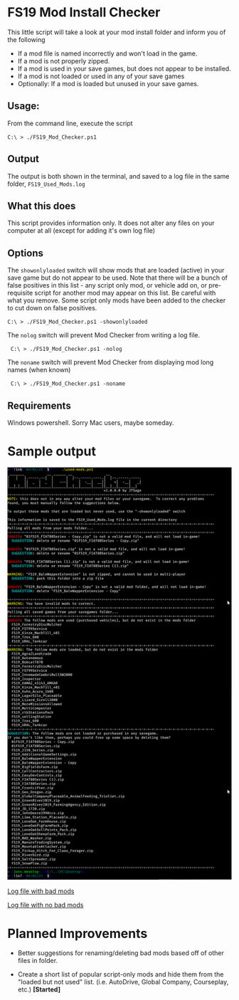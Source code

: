 # FS19 Mod Install Checker

This little script will take a look at your mod install folder and inform you of the following

 * If a mod file is named incorrectly and won't load in the game.
 * If a mod is not properly zipped.
 * If a mod is used in your save games, but does not appear to be installed.
 * If a mod is not loaded or used in any of your save games
 * Optionally: If a mod is loaded but unused in your save games.

 ## Usage:

 From the command line, execute the script

 ```
 C:\ > ./FS19_Mod_Checker.ps1
 ```

## Output

The output is both shown in the terminal, and saved to a log file in the same folder, ```FS19_Used_Mods.log```

## What this does

This script provides information only.  It does not alter any files on your computer at all (except for adding it's own log file)

## Options

The ```showonlyloaded``` switch will show mods that are loaded (active) in your save game but do not appear to be used.  Note that there will be a bunch of false positives in this list - any script only mod, or vehicle add on, or pre-requisite script for another mod may appear on this list.  Be careful with what you remove.  Some script only mods have been added to the checker to cut down on false positives.

 ```
 C:\ > ./FS19_Mod_Checker.ps1 -showonlyloaded
 ```

The ```nolog``` switch will prevent Mod Checker from writing a log file.
```
 C:\ > ./FS19_Mod_Checker.ps1 -nolog
```

The ```noname``` switch will prevent Mod Checker from displaying mod long names (when known)
```
 C:\ > ./FS19_Mod_Checker.ps1 -noname
```
## Requirements

Windows powershell.  Sorry Mac users, maybe someday.

# Sample output

![Sample Terminal](CommandOutput.png)

[Log file with bad mods](FS19_Sample_Log.txt)

[Log file with no bad mods](FS19_Sample_Log_Clean.txt)

# Planned Improvements

 * Better suggestions for renaming/deleting bad mods based off of other files in folder.

 * Create a short list of popular script-only mods and hide them from the "loaded but not used" list. (i.e. AutoDrive, Global Company, Courseplay, etc.) __[Started]__